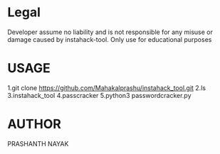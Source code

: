 # Legal
Developer assume no liability and is not responsible for any misuse or damage caused by instahack-tool.
Only use for educational purposes
# USAGE
1.git clone https://github.com/Mahakalprashu/instahack_tool.git
2.ls
3.instahack_tool
4.passcracker
5.python3 passwordcracker.py
# AUTHOR
PRASHANTH NAYAK
